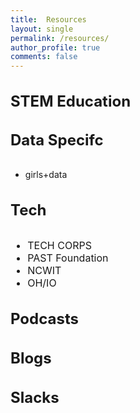 ```yaml
---
title:  Resources
layout: single
permalink: /resources/
author_profile: true
comments: false
---
```


<h3 style="font-size:24px;">
   STEM Education
</h3>

<h4 style="font-size:24px;">
   Data Specifc
</h4>
<p style="font-size:16px;">
<ul>
  <li>girls+data</li>
</ul>
</p>

<h4 style="font-size:24px;">
   Tech
</h4>
<p style="font-size:16px;">
<ul style="font-size:16px;">
  <li style="font-size:16px;">TECH CORPS</li>
   <li style="font-size:16px;">PAST Foundation</li>
   <li style="font-size:16px;">NCWIT</li>
   <li style="font-size:16px;">OH/IO</li>
</ul>
</p>

<h3 style="font-size:24px;">
  Podcasts
</h3>

<h3 style="font-size:24px;">
  Blogs
</h3>

<h3 style="font-size:24px;">
  Slacks
</h3>
